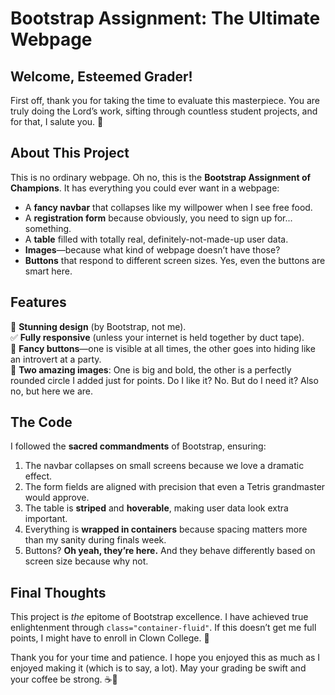 # Bootstrap Assignment: The Ultimate Webpage

## Welcome, Esteemed Grader!

First off, thank you for taking the time to evaluate this masterpiece. You are truly doing the Lord’s work, sifting through countless student projects, and for that, I salute you. 🫡

## About This Project

This is no ordinary webpage. Oh no, this is the **Bootstrap Assignment of Champions**. It has everything you could ever want in a webpage:
- A **fancy navbar** that collapses like my willpower when I see free food.
- A **registration form** because obviously, you need to sign up for... something.
- A **table** filled with totally real, definitely-not-made-up user data.
- **Images**—because what kind of webpage doesn’t have those?
- **Buttons** that respond to different screen sizes. Yes, even the buttons are smart here.

## Features
🎨 **Stunning design** (by Bootstrap, not me).  
✅ **Fully responsive** (unless your internet is held together by duct tape).  
🚀 **Fancy buttons**—one is visible at all times, the other goes into hiding like an introvert at a party.  
📸 **Two amazing images**: One is big and bold, the other is a perfectly rounded circle I added just for points. Do I like it? No. But do I need it? Also no, but here we are.  

## The Code
I followed the **sacred commandments** of Bootstrap, ensuring:
1. The navbar collapses on small screens because we love a dramatic effect.
2. The form fields are aligned with precision that even a Tetris grandmaster would approve.
3. The table is **striped** and **hoverable**, making user data look extra important.
4. Everything is **wrapped in containers** because spacing matters more than my sanity during finals week.
5. Buttons? **Oh yeah, they’re here.** And they behave differently based on screen size because why not.

## Final Thoughts
This project is *the* epitome of Bootstrap excellence. I have achieved true enlightenment through `class="container-fluid"`. If this doesn’t get me full points, I might have to enroll in Clown College. 🤡

Thank you for your time and patience. I hope you enjoyed this as much as I enjoyed making it (which is to say, a lot). May your grading be swift and your coffee be strong. ☕💪

